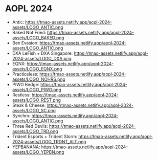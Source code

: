 # AOPL 2024

- Antic: https://tmao-assets.netlify.app/aopl-2024-assets/LOGO_ANTIC.png
- Baked Not Fried: https://tmao-assets.netlify.app/aopl-2024-assets/LOGO_BAKED.png
- Ben Evasion: https://tmao-assets.netlify.app/aopl-2024-assets/LOGO_ANTIC.png
- DXA LeFish + DXA Singapore: https://tmao-assets.netlify.app/aopl-2024-assets/LOGO_DXA.png
- EQNX: https://tmao-assets.netlify.app/aopl-2024-assets/LOGO_EQNX.png
- Practiceless: https://tmao-assets.netlify.app/aopl-2024-assets/LOGO_NOHRS.png
- PIWO Bedge: https://tmao-assets.netlify.app/aopl-2024-assets/LOGO_PIWO.png
- Restless: https://tmao-assets.netlify.app/aopl-2024-assets/LOGO_REST.png
- Steak & Cheese: https://tmao-assets.netlify.app/aopl-2024-assets/LOGO_SC.png
- Synchro: https://tmao-assets.netlify.app/aopl-2024-assets/LOGO_ANTIC.png
- Three Red Devils: https://tmao-assets.netlify.app/aopl-2024-assets/LOGO_TRD.png
- Trident Esports + Trident Storm: https://tmao-assets.netlify.app/aopl-2024-assets/LOGO_TRDNT_ALT.png
- YEPBANANA: https://tmao-assets.netlify.app/aopl-2024-assets/LOGO_YEPBN.png
